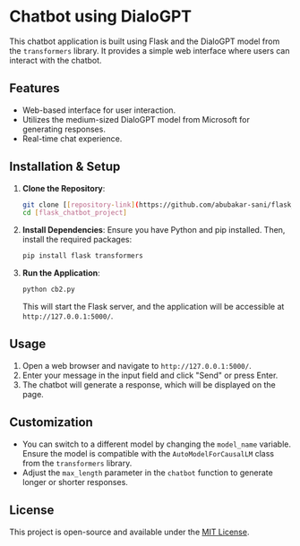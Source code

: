 # Chatbot using DialoGPT

This chatbot application is built using Flask and the DialoGPT model from the `transformers` library. It provides a simple web interface where users can interact with the chatbot.

## Features

- Web-based interface for user interaction.
- Utilizes the medium-sized DialoGPT model from Microsoft for generating responses.
- Real-time chat experience.

## Installation & Setup

1. **Clone the Repository**:
   ```bash
   git clone [[repository-link](https://github.com/abubakar-sani/flask_chatbot_project)]
   cd [flask_chatbot_project]
   ```

2. **Install Dependencies**:
   Ensure you have Python and pip installed. Then, install the required packages:
   ```bash
   pip install flask transformers
   ```

3. **Run the Application**:
   ```bash
   python cb2.py
   ```

   This will start the Flask server, and the application will be accessible at `http://127.0.0.1:5000/`.

## Usage

1. Open a web browser and navigate to `http://127.0.0.1:5000/`.
2. Enter your message in the input field and click "Send" or press Enter.
3. The chatbot will generate a response, which will be displayed on the page.

## Customization

- You can switch to a different model by changing the `model_name` variable. Ensure the model is compatible with the `AutoModelForCausalLM` class from the `transformers` library.
- Adjust the `max_length` parameter in the `chatbot` function to generate longer or shorter responses.

## License

This project is open-source and available under the [MIT License](LICENSE).

